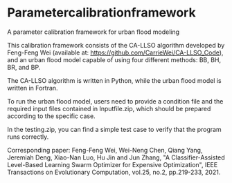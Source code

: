 # Parametercalibrationframework
A parameter calibration framework for urban flood modeling

This calibration framework consists of the CA-LLSO algorithm developed by Feng-Feng Wei (available at: https://github.com/CarrieWei/CA-LLSO_Code), and an urban flood model capable of using four different methods: BB, BH, BR, and BP. 

The CA-LLSO algorithm is written in Python, while the urban flood model is written in Fortran.

To run the urban flood model, users need to provide a condition file and the required input files contained in Inputfile.zip, which should be prepared according to the specific case.

In the testing.zip, you can find a simple test case to verify that the program runs correctly.

Corresponding paper: Feng-Feng Wei, Wei-Neng Chen, Qiang Yang, Jeremiah Deng, Xiao-Nan Luo, Hu Jin and Jun Zhang, "A Classifier-Assisted Level-Based Learning Swarm Optimizer for Expensive Optimization", IEEE Transactions on Evolutionary Computation, vol.25, no.2, pp.219-233, 2021.
